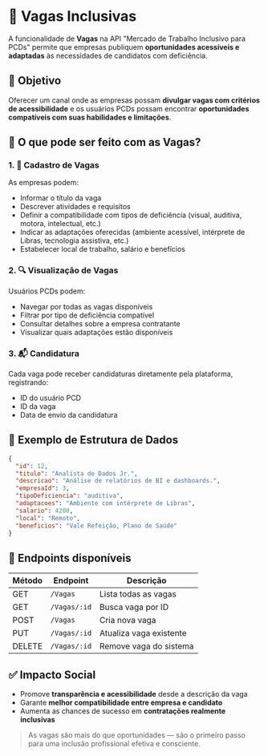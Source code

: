
# 💼 Vagas Inclusivas

A funcionalidade de **Vagas** na API "Mercado de Trabalho Inclusivo para PCDs" permite que empresas publiquem **oportunidades acessíveis e adaptadas** às necessidades de candidatos com deficiência.

## 🎯 Objetivo

Oferecer um canal onde as empresas possam **divulgar vagas com critérios de acessibilidade** e os usuários PCDs possam encontrar **oportunidades compatíveis com suas habilidades e limitações**.

## 📌 O que pode ser feito com as Vagas?

### 1. 📝 Cadastro de Vagas

As empresas podem:

- Informar o título da vaga
- Descrever atividades e requisitos
- Definir a compatibilidade com tipos de deficiência (visual, auditiva, motora, intelectual, etc.)
- Indicar as adaptações oferecidas (ambiente acessível, intérprete de Libras, tecnologia assistiva, etc.)
- Estabelecer local de trabalho, salário e benefícios

### 2. 🔍 Visualização de Vagas

Usuários PCDs podem:

- Navegar por todas as vagas disponíveis
- Filtrar por tipo de deficiência compatível
- Consultar detalhes sobre a empresa contratante
- Visualizar quais adaptações estão disponíveis

### 3. 📬 Candidatura

Cada vaga pode receber candidaturas diretamente pela plataforma, registrando:

- ID do usuário PCD
- ID da vaga
- Data de envio da candidatura

## 🔐 Exemplo de Estrutura de Dados

```json
{
  "id": 12,
  "titulo": "Analista de Dados Jr.",
  "descricao": "Análise de relatórios de BI e dashboards.",
  "empresaId": 3,
  "tipoDeficiencia": "auditiva",
  "adaptacoes": "Ambiente com intérprete de Libras",
  "salario": 4200,
  "local": "Remoto",
  "beneficios": "Vale Refeição, Plano de Saúde"
}
```

## 🔧 Endpoints disponíveis

| Método | Endpoint     | Descrição                       |
|--------|--------------|---------------------------------|
| GET    | `/Vagas`     | Lista todas as vagas            |
| GET    | `/Vagas/:id` | Busca vaga por ID               |
| POST   | `/Vagas`     | Cria nova vaga                  |
| PUT    | `/Vagas/:id` | Atualiza vaga existente         |
| DELETE | `/Vagas/:id` | Remove vaga do sistema          |

## ✅ Impacto Social

- Promove **transparência e acessibilidade** desde a descrição da vaga
- Garante **melhor compatibilidade entre empresa e candidato**
- Aumenta as chances de sucesso em **contratações realmente inclusivas**

> As vagas são mais do que oportunidades — são o primeiro passo para uma inclusão profissional efetiva e consciente.
